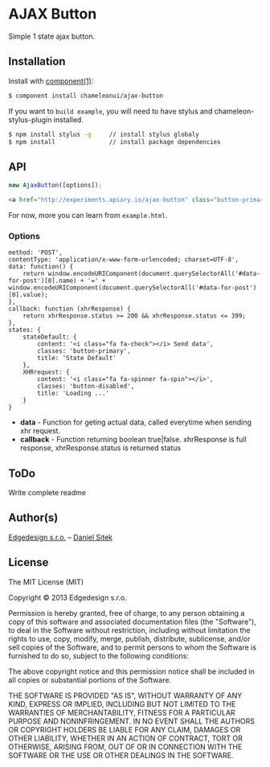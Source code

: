
# AJAX Button

Simple 1 state ajax button.

## Installation

Install with [component(1)](http://component.io):

```sh
$ component install chameleonui/ajax-button
```

If you want to `build example`, you will need to have stylus and chameleon-stylus-plugin installed.

```sh
$ npm install stylus -g     // install stylus globaly
$ npm install               // install package dependencies
``` 

## API

```js
new AjaxButton([options]);
```

```html
<a href="http://experiments.apiary.io/ajax-button" class="button-primary js-ajax-button"><i class="fa fa-check"></i> Send data</a>
```

For now, more you can learn from `example.html`.


### Options

```jss
method: 'POST',
contentType: 'application/x-www-form-urlencoded; charset=UTF-8',
data: function() {
    return window.encodeURIComponent(document.querySelectorAll('#data-for-post')[0].name) + '=' + window.encodeURIComponent(document.querySelectorAll('#data-for-post')[0].value);
},
callback: function (xhrResponse) {
    return xhrResponse.status >= 200 && xhrResponse.status <= 399;
},
states: {
    stateDefault: {
        content: '<i class="fa fa-check"></i> Send data',
        classes: 'button-primary',
        title: 'State Default'
    },
    XHRrequest: {
        content: '<i class="fa fa-spinner fa-spin"></i>',
        classes: 'button-disabled',
        title: 'Loading ...'
    }
}
```

* **data** - Function for geting actual data, called everytime when sending xhr request.
* **callback** - Function returning boolean true|false. xhrResponse is full response, xhrResponse.status is returned status


## ToDo

Write complete readme


## Author(s)

[Edgedesign s.r.o.](http://www.edgedesing.cz) – [Daniel Sitek](https://github.com/danielsitek)

## License

The MIT License (MIT)

Copyright © 2013 Edgedesign s.r.o.

Permission is hereby granted, free of charge, to any person obtaining a copy
of this software and associated documentation files (the "Software"), to deal
in the Software without restriction, including without limitation the rights
to use, copy, modify, merge, publish, distribute, sublicense, and/or sell
copies of the Software, and to permit persons to whom the Software is
furnished to do so, subject to the following conditions:

The above copyright notice and this permission notice shall be included in
all copies or substantial portions of the Software.

THE SOFTWARE IS PROVIDED "AS IS", WITHOUT WARRANTY OF ANY KIND, EXPRESS OR
IMPLIED, INCLUDING BUT NOT LIMITED TO THE WARRANTIES OF MERCHANTABILITY,
FITNESS FOR A PARTICULAR PURPOSE AND NONINFRINGEMENT. IN NO EVENT SHALL THE
AUTHORS OR COPYRIGHT HOLDERS BE LIABLE FOR ANY CLAIM, DAMAGES OR OTHER
LIABILITY, WHETHER IN AN ACTION OF CONTRACT, TORT OR OTHERWISE, ARISING FROM,
OUT OF OR IN CONNECTION WITH THE SOFTWARE OR THE USE OR OTHER DEALINGS IN
THE SOFTWARE.